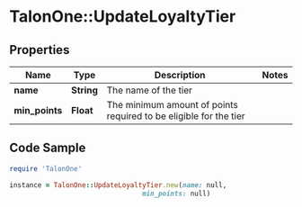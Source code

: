 # TalonOne::UpdateLoyaltyTier

## Properties

Name | Type | Description | Notes
------------ | ------------- | ------------- | -------------
**name** | **String** | The name of the tier | 
**min_points** | **Float** | The minimum amount of points required to be eligible for the tier | 

## Code Sample

```ruby
require 'TalonOne'

instance = TalonOne::UpdateLoyaltyTier.new(name: null,
                                 min_points: null)
```


